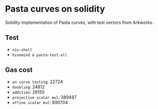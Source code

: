 # Pasta curves on solidity

Solidity implementation of Pasta curves, with test vectors from Arkworks.

## Test

- `nix-shell`
- `hivemind & pasta-test-all`

## Gas cost

- `on curve testing`: 22724
- `doubling`: 24812
- `addition`: 26155
- `projective scalar mul`: 389487
- `affine scalar mul`: 890704
